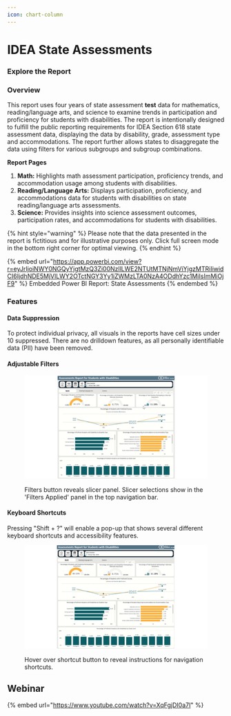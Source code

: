 ```yaml
---
icon: chart-column
---
```


# IDEA State Assessments

### Explore the Report

### Overview

This report uses four years of state assessment **test** data for mathematics, reading/language arts, and science to examine trends in participation and proficiency for students with disabilities. The report is intentionally designed to fulfill the public reporting requirements for IDEA Section 618 state assessment data, displaying the data by disability, grade, assessment type and accommodations. The report further allows states to disaggregate the data using filters for various subgroups and subgroup combinations.

**Report Pages**

1. **Math:** Highlights math assessment participation, proficiency trends, and accommodation usage among students with disabilities.
2. **Reading/Language Arts:** Displays participation, proficiency, and accommodations data for students with disabilities on state reading/language arts assessments.
3. **Science:** Provides insights into science assessment outcomes, participation rates, and accommodations for students with disabilities.

{% hint style="warning" %}
Please note that the data presented in the report is fictitious and for illustrative purposes only. Click full screen mode in the bottom right corner for optimal viewing.&#x20;
{% endhint %}

{% embed url="https://app.powerbi.com/view?r=eyJrIjoiNWY0NGQyYjgtMzQ3Zi00NzllLWE2NTUtMTNjNmViYjgzMTRiIiwidCI6IjdhNDE5MjVlLWY2OTctNGY3Yy1iZWMzLTA0NzA4ODdhYzc1MiIsImMiOjF9" %}
Embedded Power BI Report: State Assessments
{% endembed %}

### Features

#### Data Suppression

To protect individual privacy, all visuals in the reports have cell sizes under 10 suppressed. There are no drilldown features, as all personally identifiable data (PII) have been removed.

#### Adjustable Filters

<figure><img src="../.gitbook/assets/Presentation1.gif" alt=""><figcaption><p>Filters button reveals slicer panel. Slicer selections show in the 'Filters Applied' panel in the top navigation bar. </p></figcaption></figure>

#### Keyboard Shortcuts

Pressing "Shift + ?" will enable a pop-up that shows several different keyboard shortcuts and accessibility features.

<figure><img src="../.gitbook/assets/Presentation3.gif" alt=""><figcaption><p>Hover over shortcut button to reveal instructions for navigation shortcuts. </p></figcaption></figure>

## Webinar

{% embed url="https://www.youtube.com/watch?v=XqFgjDI0a7I" %}





